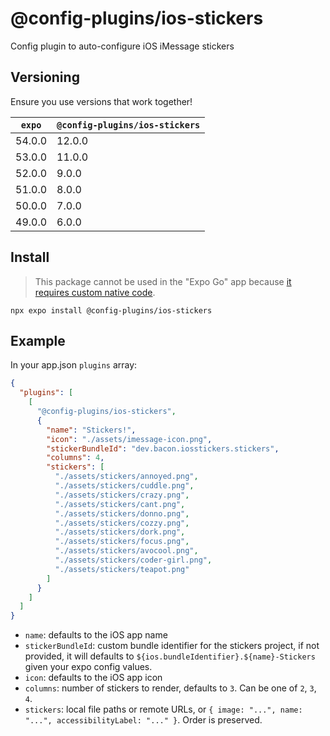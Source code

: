 # @config-plugins/ios-stickers

Config plugin to auto-configure iOS iMessage stickers

## Versioning

Ensure you use versions that work together!

| `expo` | `@config-plugins/ios-stickers` |
| ------ | ------------------------------ |
| 54.0.0 | 12.0.0                         |
| 53.0.0 | 11.0.0                         |
| 52.0.0 | 9.0.0                          |
| 51.0.0 | 8.0.0                          |
| 50.0.0 | 7.0.0                          |
| 49.0.0 | 6.0.0                          |

## Install

> This package cannot be used in the "Expo Go" app because [it requires custom native code](https://docs.expo.io/workflow/customizing/).

```
npx expo install @config-plugins/ios-stickers
```

## Example

In your app.json `plugins` array:

```json
{
  "plugins": [
    [
      "@config-plugins/ios-stickers",
      {
        "name": "Stickers!",
        "icon": "./assets/imessage-icon.png",
        "stickerBundleId": "dev.bacon.iosstickers.stickers",
        "columns": 4,
        "stickers": [
          "./assets/stickers/annoyed.png",
          "./assets/stickers/cuddle.png",
          "./assets/stickers/crazy.png",
          "./assets/stickers/cant.png",
          "./assets/stickers/donno.png",
          "./assets/stickers/cozzy.png",
          "./assets/stickers/dork.png",
          "./assets/stickers/focus.png",
          "./assets/stickers/avocool.png",
          "./assets/stickers/coder-girl.png",
          "./assets/stickers/teapot.png"
        ]
      }
    ]
  ]
}
```

- `name`: defaults to the iOS app name
- `stickerBundleId`: custom bundle identifier for the stickers project, if not provided, it will defaults to `${ios.bundleIdentifier}.${name}-Stickers` given your expo config values.
- `icon`: defaults to the iOS app icon
- `columns`: number of stickers to render, defaults to `3`. Can be one of `2`, `3`, `4`.
- `stickers`: local file paths or remote URLs, or `{ image: "...", name: "...", accessibilityLabel: "..." }`. Order is preserved.
